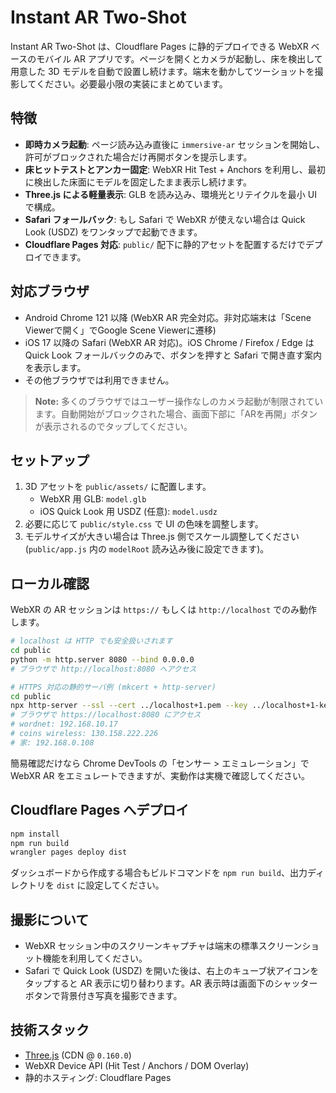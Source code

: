 # Instant AR Two-Shot

Instant AR Two-Shot は、Cloudflare Pages に静的デプロイできる WebXR ベースのモバイル AR アプリです。ページを開くとカメラが起動し、床を検出して用意した 3D モデルを自動で設置し続けます。端末を動かしてツーショットを撮影してください。必要最小限の実装にまとめています。

## 特徴
- **即時カメラ起動**: ページ読み込み直後に `immersive-ar` セッションを開始し、許可がブロックされた場合だけ再開ボタンを提示します。
- **床ヒットテストとアンカー固定**: WebXR Hit Test + Anchors を利用し、最初に検出した床面にモデルを固定したまま表示し続けます。
- **Three.js による軽量表示**: GLB を読み込み、環境光とリテイクルを最小 UI で構成。
- **Safari フォールバック**: もし Safari で WebXR が使えない場合は Quick Look (USDZ) をワンタップで起動できます。
- **Cloudflare Pages 対応**: `public/` 配下に静的アセットを配置するだけでデプロイできます。

## 対応ブラウザ
- Android Chrome 121 以降 (WebXR AR 完全対応。非対応端末は「Scene Viewerで開く」でGoogle Scene Viewerに遷移)
- iOS 17 以降の Safari (WebXR AR 対応)。iOS Chrome / Firefox / Edge は Quick Look フォールバックのみで、ボタンを押すと Safari で開き直す案内を表示します。
- その他ブラウザでは利用できません。

> **Note:** 多くのブラウザではユーザー操作なしのカメラ起動が制限されています。自動開始がブロックされた場合、画面下部に「ARを再開」ボタンが表示されるのでタップしてください。

## セットアップ
1. 3D アセットを `public/assets/` に配置します。
   - WebXR 用 GLB: `model.glb`
   - iOS Quick Look 用 USDZ (任意): `model.usdz`
2. 必要に応じて `public/style.css` で UI の色味を調整します。
3. モデルサイズが大きい場合は Three.js 側でスケール調整してください (`public/app.js` 内の `modelRoot` 読み込み後に設定できます)。

## ローカル確認
WebXR の AR セッションは `https://` もしくは `http://localhost` でのみ動作します。

```bash
# localhost は HTTP でも安全扱いされます
cd public
python -m http.server 8080 --bind 0.0.0.0
# ブラウザで http://localhost:8080 へアクセス
```

```bash
# HTTPS 対応の静的サーバ例 (mkcert + http-server)
cd public
npx http-server --ssl --cert ../localhost+1.pem --key ../localhost+1-key.pem
# ブラウザで https://localhost:8080 にアクセス
# wordnet: 192.168.10.17
# coins wireless: 130.158.222.226
# 家: 192.168.0.108
```

簡易確認だけなら Chrome DevTools の「センサー > エミュレーション」で WebXR AR をエミュレートできますが、実動作は実機で確認してください。

## Cloudflare Pages へデプロイ
```bash
npm install
npm run build
wrangler pages deploy dist
```
ダッシュボードから作成する場合もビルドコマンドを `npm run build`、出力ディレクトリを `dist` に設定してください。

## 撮影について
- WebXR セッション中のスクリーンキャプチャは端末の標準スクリーンショット機能を利用してください。
- Safari で Quick Look (USDZ) を開いた後は、右上のキューブ状アイコンをタップすると AR 表示に切り替わります。AR 表示時は画面下のシャッターボタンで背景付き写真を撮影できます。

## 技術スタック
- [Three.js](https://threejs.org/) (CDN @ `0.160.0`)
- WebXR Device API (Hit Test / Anchors / DOM Overlay)
- 静的ホスティング: Cloudflare Pages
